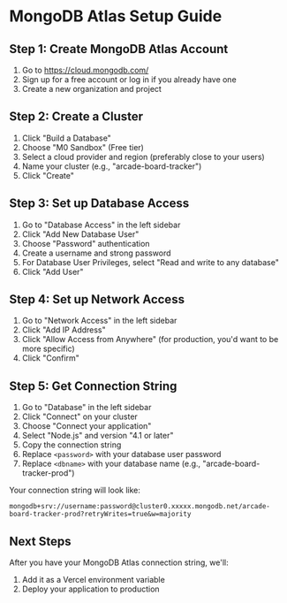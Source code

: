 # MongoDB Atlas Setup Guide

## Step 1: Create MongoDB Atlas Account
1. Go to https://cloud.mongodb.com/
2. Sign up for a free account or log in if you already have one
3. Create a new organization and project

## Step 2: Create a Cluster
1. Click "Build a Database"
2. Choose "M0 Sandbox" (Free tier)
3. Select a cloud provider and region (preferably close to your users)
4. Name your cluster (e.g., "arcade-board-tracker")
5. Click "Create"

## Step 3: Set up Database Access
1. Go to "Database Access" in the left sidebar
2. Click "Add New Database User"
3. Choose "Password" authentication
4. Create a username and strong password
5. For Database User Privileges, select "Read and write to any database"
6. Click "Add User"

## Step 4: Set up Network Access
1. Go to "Network Access" in the left sidebar
2. Click "Add IP Address"
3. Click "Allow Access from Anywhere" (for production, you'd want to be more specific)
4. Click "Confirm"

## Step 5: Get Connection String
1. Go to "Database" in the left sidebar
2. Click "Connect" on your cluster
3. Choose "Connect your application"
4. Select "Node.js" and version "4.1 or later"
5. Copy the connection string
6. Replace `<password>` with your database user password
7. Replace `<dbname>` with your database name (e.g., "arcade-board-tracker-prod")

Your connection string will look like:
```
mongodb+srv://username:password@cluster0.xxxxx.mongodb.net/arcade-board-tracker-prod?retryWrites=true&w=majority
```

## Next Steps
After you have your MongoDB Atlas connection string, we'll:
1. Add it as a Vercel environment variable
2. Deploy your application to production
